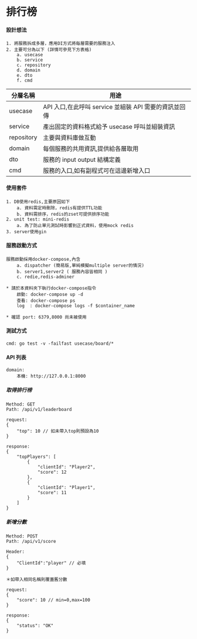 # 排行榜

#### 設計想法

```
1. 將服務拆成多層，應用DI方式將每層需要的服務注入
2. 主要可分為以下 (詳情可參見下方表格)
    a. usecase
    b. service
    c. repository
    d. domain
    e. dto
    f. cmd
```

| 分層名稱   | 用途                                                  |
| ---------- | ----------------------------------------------------- |
| usecase    | API 入口,在此呼叫 service 並組裝 API 需要的資訊並回傳 |
| service    | 產出固定的資料格式給予 usecase 呼叫並組裝資訊         |
| repository | 主要與資料庫做互動                                    |
| domain     | 每個服務的共用資訊,提供給各層取用                     |
| dto        | 服務的 input output 結構定義                          |
| cmd        | 服務的入口,如有副程式可在這邊新增入口                 |

#### 使用套件

```
1. DB使用redis,主要原因如下
    a. 資料需定時刪除，redis有提供TTL功能
    b. 資料需排序，redis的zset可提供排序功能
2. unit test: mini-redis
    a. 為了防止單元測試時影響到正式資料，使用mock redis
3. server使用gin
```

#### 服務啟動方式

```
服務啟動採用docker-compose,內含
    a. dispatcher (簡易版,單純模擬multiple server的情況)
    b. server1,server2 ( 服務內容皆相同 )
    c. redie,redis-adminer
```

```
* 請於本資料夾下執行docker-compose指令
    啟動: docker-compose up -d
    查看: docker-compose ps
    log  : docker-compose logs -f $container_name

* 確認 port: 6379,8000 尚未被使用
```

#### 測試方式

```
cmd: go test -v -failfast usecase/board/*
```

#### API 列表

```
domain:
    本機: http://127.0.0.1:8000
```

##### 取得排行榜

```
Method: GET
Path: /api/v1/leaderboard

request:
{
    "top": 10 // 如未帶入top則預設為10
}

response:
{
    "topPlayers": [
        {
            "clientId": "Player2",
            "score": 12
        },
        {
            "clientId": "Player1",
            "score": 11
        }
    ]
}
```

##### 新增分數

```
Method: POST
Path: /api/v1/score

Header:
{
    "ClientId":"player" // 必填
}

＊如帶入相同名稱則覆蓋舊分數

request:
{
    "score": 10 // min=0,max=100
}

response:
{
    "status": "OK"
}
```
